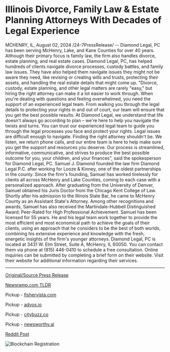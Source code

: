 # Illinois Divorce, Family Law & Estate Planning Attorneys With Decades of Legal Experience

MCHENRY, IL, August 02, 2024 /24-7PressRelease/ -- Diamond Legal, PC has been serving McHenry, Lake, and Kane Counties for over 40 years. Although their primary focus is family law, the firm also handles divorce, estate planning, and real estate cases.   Diamond Legal, PC, has helped hundreds of clients navigate divorce processes, custody battles, and family law issues. They have also helped them navigate issues they might not be aware they need, like revising or creating wills and trusts, protecting their assets, and handling the real estate details that might come up.   "Divorce, custody, estate planning, and other legal matters are rarely "easy," but hiring the right attorney can make it a lot easier to work through. When you're dealing with questions and feeling overwhelmed, you need the support of an experienced legal team. From walking you through the legal details to protecting your rights in and out of court, our team will ensure that you get the best possible results. At Diamond Legal, we understand that life doesn't always go according to plan – we're here to help you navigate the twists and turns. You can trust our experienced legal team to guide you through the legal processes you face and protect your rights. Legal issues are difficult enough to navigate. Finding the right attorney shouldn't be. We listen, we return phone calls, and our entire team is here to help make sure you get the support and resources you deserve. Our process is streamlined, informative, communicative, and strives to produce the best possible outcome for you, your children, and your finances", said the spokesperson for Diamond Legal, PC.   Samuel J. Diamond founded the law firm Diamond Legal P.C. after working for Looze & Kinney, one of the oldest partnerships in the county. Since the firm's founding, Samuel has worked tirelessly for clients all across McHenry and Lake Counties, coming to each case with a personalized approach.  After graduating from the University of Denver, Samuel obtained his Juris Doctor from the Chicago Kent College of Law. Shortly after his admission to the Illinois State Bar, he came to McHenry County as an Assistant State's Attorney.   Among other recognitions and awards, Samuel has also received the Martindale-Hubbell Distinguished Award: Peer-Rated for High Professional Achievement.  Samuel has been licensed for 55 years. He and his legal team work together to provide the most efficient and most economical path to achieve the goals of their clients, using an approach that he considers to be the best of both worlds, combining his extensive experience and knowledge with the fresh, energetic insights of the firm's younger attorneys.  Diamond Legal, PC is located at 3431 W. Elm Street, Suite A, McHenry, IL 60050. You can contact them via phone at (815) 446-0410 to schedule a free consultation. Online inquiries can be submitted by completing a brief form on their website. Visit their website for additional information regarding their services. 

---

[Original/Source Press Release](https://www.24-7pressrelease.com/press-release/513031/illinois-divorce-family-law-estate-planning-attorneys-with-decades-of-legal-experience)
                    

[Newsramp.com TLDR](https://newsramp.com/curated-news/diamond-legal-pc-trusted-legal-team-in-mchenry-lake-and-kane-counties/84acf7a99a9f1180663aebaa548ef8f9) 


Pickup - [fishervista.com](https://fishervista.com/en/diamond-legal-pc-decades-of-expertise-in-divorce-family-law-and-estate-planning/20245456)

Pickup - [advos.io](https://advos.io/en/diamond-legal-pc-celebrates-over-40-years-of-legal-service-in-illinois/20245456)

Pickup - [citybuzz.co](https://citybuzz.co/2024/08/02/diamond-legal-pc-40-years-of-expertise-in-family-law-divorce-and-estate-planning)

Pickup - [newsworthy.ai](https://newsworthy.ai/curated/diamond-legal-pc-40-years-of-expertise-in-family-law-divorce-and-estate-planning)
 



[Reddit Post](https://www.reddit.com/r/newsramp/comments/1ei3qmp/diamond_legal_pc_trusted_legal_team_in_mchenry/) 



![Blockchain Registration](https://cdn.newsramp.app/24-7PressRelease/qrcode/248/2/maskT5za.webp)